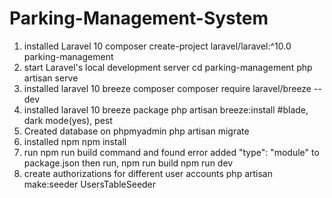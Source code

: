 # Parking-Management-System
01) installed Laravel 10
        composer create-project laravel/laravel:^10.0 parking-management
02) start Laravel's local development server 
        cd parking-management
        php artisan serve
03) installed laravel 10 breeze composer
        composer require laravel/breeze --dev
04) installed laravel 10 breeze package
        php artisan breeze:install
        #blade, dark mode(yes), pest
05) Created database on phpmyadmin
        php artisan migrate
06) installed npm
        npm install
07) run npm run build command and found error
        added "type": "module" to package.json
        then run,
                npm run build
        npm run dev
08) create authorizations for different user accounts
        php artisan make:seeder UsersTableSeeder
         